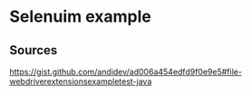 # Selenuim example

## Sources
https://gist.github.com/andidev/ad006a454edfd9f0e9e5#file-webdriverextensionsexampletest-java